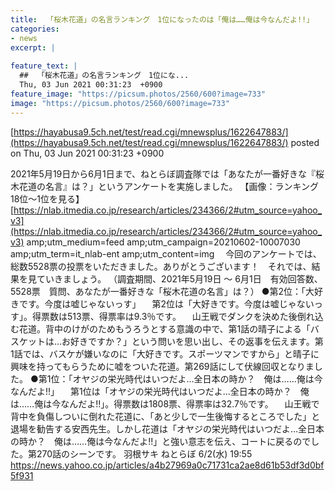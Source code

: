 ```yaml
---
title:  「桜木花道」の名言ランキング　1位になったのは「俺は……俺は今なんだよ!!」  
categories:
- news
excerpt: |
  
feature_text: |
  ##  「桜木花道」の名言ランキング　1位にな...
  Thu, 03 Jun 2021 00:31:23  +0900
feature_image: "https://picsum.photos/2560/600?image=733"
image: "https://picsum.photos/2560/600?image=733"
---
```


[https://hayabusa9.5ch.net/test/read.cgi/mnewsplus/1622647883/](https://hayabusa9.5ch.net/test/read.cgi/mnewsplus/1622647883/)
posted on Thu, 03 Jun 2021 00:31:23  +0900

<!--more-->

2021年5月19日から6月1日まで、ねとらぼ調査隊では「あなたが一番好きな『桜木花道の名言』は？」というアンケートを実施しました。 【画像：ランキング18位〜1位を見る】 [https://nlab.itmedia.co.jp/research/articles/234366/2#utm_source=yahoo_v3](https://nlab.itmedia.co.jp/research/articles/234366/2#utm_source=yahoo_v3) amp;utm_medium=feed amp;utm_campaign=20210602-10007030 amp;utm_term=it_nlab-ent amp;utm_content=img 　今回のアンケートでは、総数5528票の投票をいただきました。ありがとうございます！　それでは、結果を見ていきましょう。 （調査期間、2021年5月19日 〜 6月1日　有効回答数、5528票　質問、あなたが一番好きな「桜木花道の名言」は？） ●第2位：「大好きです。今度は嘘じゃないっす」 　第2位は「大好きです。今度は嘘じゃないっす」。得票数は513票、得票率は9.3％です。 　山王戦でダンクを決めた後倒れ込む花道。背中のけがのためもうろうとする意識の中で、第1話の晴子による「バスケットは…お好きですか？」という問いを思い出し、その返事を伝えます。第1話では、バスケが嫌いなのに「大好きです。スポーツマンですから」と晴子に興味を持ってもらうために嘘をついた花道。第269話にして伏線回収となりました。 ●第1位：「オヤジの栄光時代はいつだよ…全日本の時か？　俺は……俺は今なんだよ!!」 　第1位は「オヤジの栄光時代はいつだよ…全日本の時か？　俺は……俺は今なんだよ!!」。得票数は1808票、得票率は32.7％です。 　山王戦で背中を負傷しついに倒れた花道に、「あと少しで一生後悔するところでした」と退場を勧告する安西先生。しかし花道は「オヤジの栄光時代はいつだよ…全日本の時か？　俺は……俺は今なんだよ!!」と強い意志を伝え、コートに戻るのでした。第270話のシーンです。 羽根サキ ねとらぼ 6/2(水) 19:55 https://news.yahoo.co.jp/articles/a4b27969a0c71731ca2ae8d61b53df3d0bf5f931
